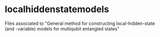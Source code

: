 # localhiddenstatemodels
Files associated to "General method for constructing local-hidden-state (and -variable) models for multiqubit entangled states"
